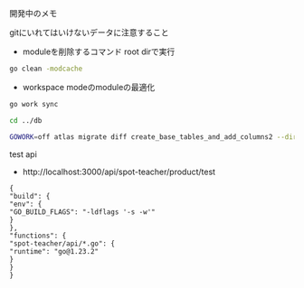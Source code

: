 開発中のメモ　

gitにいれてはいけないデータに注意すること


- moduleを削除するコマンド
root dirで実行
```bash
go clean -modcache
```

- workspace modeのmoduleの最適化
```bash
go work sync
```

```bash
cd ../db
```
```bash
GOWORK=off atlas migrate diff create_base_tables_and_add_columns2 --dir file://ent/migrate/migrations --to ent://ent/schema --dev-url "docker://mysql/8/ent" # 開発DBのURLを正確に指定
```

test api
- http://localhost:3000/api/spot-teacher/product/test


````
{
"build": {
"env": {
"GO_BUILD_FLAGS": "-ldflags '-s -w'"
}
},
"functions": {
"spot-teacher/api/*.go": {
"runtime": "go@1.23.2"
}
}
}
````
